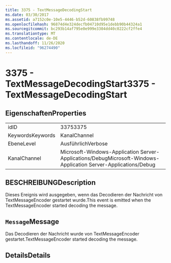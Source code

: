 ```yaml
---
title: 3375 - TextMessageDecodingStart
ms.date: 03/30/2017
ms.assetid: a7152c0e-10e5-4446-b52d-60838fb99748
ms.openlocfilehash: 96874d4e324decfb04710d95e1debb90b44324a1
ms.sourcegitcommit: bc293b14af795e0e999e3304dd40c0222cf2ffe4
ms.translationtype: MT
ms.contentlocale: de-DE
ms.lasthandoff: 11/26/2020
ms.locfileid: "96274490"
---
```

# <a name="3375---textmessagedecodingstart"></a><span data-ttu-id="610db-102">3375 - TextMessageDecodingStart</span><span class="sxs-lookup"><span data-stu-id="610db-102">3375 - TextMessageDecodingStart</span></span>

## <a name="properties"></a><span data-ttu-id="610db-103">Eigenschaften</span><span class="sxs-lookup"><span data-stu-id="610db-103">Properties</span></span>  
  
|||  
|-|-|  
|<span data-ttu-id="610db-104">id</span><span class="sxs-lookup"><span data-stu-id="610db-104">ID</span></span>|<span data-ttu-id="610db-105">3375</span><span class="sxs-lookup"><span data-stu-id="610db-105">3375</span></span>|  
|<span data-ttu-id="610db-106">Keywords</span><span class="sxs-lookup"><span data-stu-id="610db-106">Keywords</span></span>|<span data-ttu-id="610db-107">Kanal</span><span class="sxs-lookup"><span data-stu-id="610db-107">Channel</span></span>|  
|<span data-ttu-id="610db-108">Ebene</span><span class="sxs-lookup"><span data-stu-id="610db-108">Level</span></span>|<span data-ttu-id="610db-109">Ausführlich</span><span class="sxs-lookup"><span data-stu-id="610db-109">Verbose</span></span>|  
|<span data-ttu-id="610db-110">Kanal</span><span class="sxs-lookup"><span data-stu-id="610db-110">Channel</span></span>|<span data-ttu-id="610db-111">Microsoft-Windows-Application Server-Applications/Debug</span><span class="sxs-lookup"><span data-stu-id="610db-111">Microsoft-Windows-Application Server-Applications/Debug</span></span>|  
  
## <a name="description"></a><span data-ttu-id="610db-112">BESCHREIBUNG</span><span class="sxs-lookup"><span data-stu-id="610db-112">Description</span></span>  

 <span data-ttu-id="610db-113">Dieses Ereignis wird ausgegeben, wenn das Decodieren der Nachricht von TextMessageEncoder gestartet wurde.</span><span class="sxs-lookup"><span data-stu-id="610db-113">This event is emitted when the TextMessageEncoder started decoding the message.</span></span>  
  
## <a name="message"></a><span data-ttu-id="610db-114">`Message`</span><span class="sxs-lookup"><span data-stu-id="610db-114">Message</span></span>  

 <span data-ttu-id="610db-115">Das Decodieren der Nachricht wurde von TextMessageEncoder gestartet.</span><span class="sxs-lookup"><span data-stu-id="610db-115">TextMessageEncoder started decoding the message.</span></span>  
  
## <a name="details"></a><span data-ttu-id="610db-116">Details</span><span class="sxs-lookup"><span data-stu-id="610db-116">Details</span></span>
